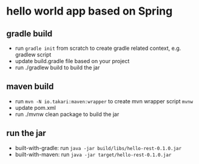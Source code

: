 # hello world app based on Spring
## gradle build
* run ```gradle init``` from scratch to create gradle related context, e.g. gradlew script
* update build.gradle file based on your project
* run ./gradlew build to build the jar
## maven build
* run ```mvn -N io.takari:maven:wrapper``` to create mvn wrapper script ```mvnw```
* update pom.xml
* run ./mvnw clean package to build the jar

## run the jar
* built-with-gradle: run ```java -jar build/libs/hello-rest-0.1.0.jar```
* built-with-maven: run ```java -jar target/hello-rest-0.1.0.jar```